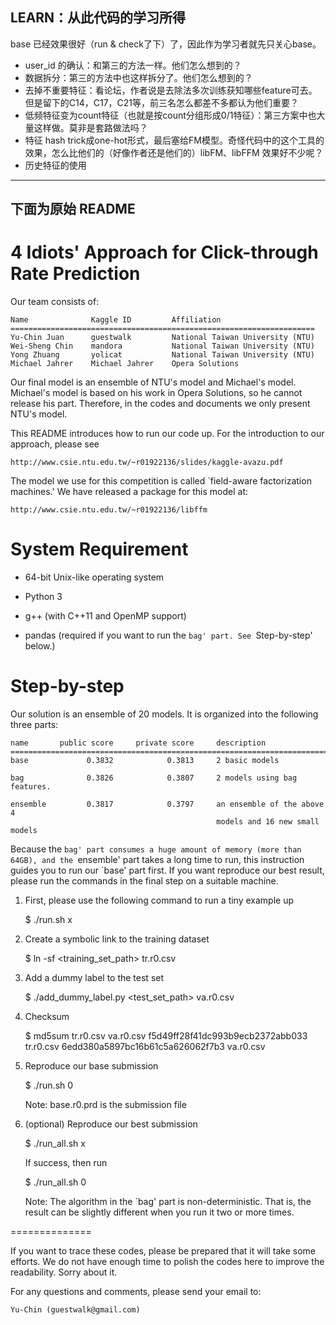 LEARN：从此代码的学习所得
----------------
base 已经效果很好（run & check了下）了，因此作为学习者就先只关心base。
- user_id 的确认：和第三的方法一样。他们怎么想到的？
- 数据拆分：第三的方法中也这样拆分了。他们怎么想到的？
- 去掉不重要特征：看论坛，作者说是去除法多次训练获知哪些feature可去。但是留下的C14，C17，C21等，前三名怎么都差不多都认为他们重要？
- 低频特征变为count特征（也就是按count分组形成0/1特征）：第三方案中也大量这样做。莫非是套路做法吗？
- 特征 hash trick成one-hot形式，最后塞给FM模型。奇怪代码中的这个工具的效果，怎么比他们的（好像作者还是他们的）libFM、libFFM 效果好不少呢？
- 历史特征的使用

---------------
下面为原始 README
---------------

4 Idiots' Approach for Click-through Rate Prediction
====================================================

Our team consists of:
    
    Name              Kaggle ID         Affiliation
    ====================================================================
    Yu-Chin Juan      guestwalk         National Taiwan University (NTU)
    Wei-Sheng Chin    mandora           National Taiwan University (NTU)
    Yong Zhuang       yolicat           National Taiwan University (NTU)
    Michael Jahrer    Michael Jahrer    Opera Solutions

Our final model is an ensemble of NTU's model and Michael's model. Michael's
model is based on his work in Opera Solutions, so he cannot release his part.
Therefore, in the codes and documents we only present NTU's model.

This README introduces how to run our code up. For the introduction to our
approach, please see 

    http://www.csie.ntu.edu.tw/~r01922136/slides/kaggle-avazu.pdf

The model we use for this competition is called `field-aware factorization
machines.' We have released a package for this model at:

    http://www.csie.ntu.edu.tw/~r01922136/libffm



System Requirement
==================

- 64-bit Unix-like operating system

- Python 3

- g++ (with C++11 and OpenMP support)

- pandas (required if you want to run the `bag' part. See `Step-by-step'
  below.)



Step-by-step
============

Our solution is an ensemble of 20 models. It is organized into the following
three parts:
    
    name       public score     private score     description        
    ===========================================================================
    base             0.3832            0.3813     2 basic models

    bag              0.3826            0.3807     2 models using bag features.

    ensemble         0.3817            0.3797     an ensemble of the above 4 
                                                  models and 16 new small models

Because the `bag' part consumes a huge amount of memory (more than 64GB), and
the `ensemble' part takes a long time to run, this instruction guides you to
run our `base' part first. If you want reproduce our best result, please run the
commands in the final step on a suitable machine.


1.  First, please use the following command to run a tiny example up

    $ ./run.sh x

2.  Create a symbolic link to the training dataset

    $ ln -sf <training_set_path> tr.r0.csv

3.  Add a dummy label to the test set

    $ ./add_dummy_label.py <test_set_path> va.r0.csv

4.  Checksum

    $ md5sum tr.r0.csv va.r0.csv
    f5d49ff28f41dc993b9ecb2372abb033  tr.r0.csv
    6edd380a5897bc16b61c5a626062f7b3  va.r0.csv

5.  Reproduce our base submission

    $ ./run.sh 0
    
    Note: base.r0.prd is the submission file

6.  (optional) Reproduce our best submission

    $ ./run_all.sh x

    If success, then run

    $ ./run_all.sh 0

    Note: The algorithm in the `bag' part is non-deterministic. That is, the
    result can be slightly different when you run it two or more times.



==============

If you want to trace these codes, please be prepared that it will take some
efforts. We do not have enough time to polish the codes here to improve the
readability. Sorry about it. 

For any questions and comments, please send your email to:

    Yu-Chin (guestwalk@gmail.com)
